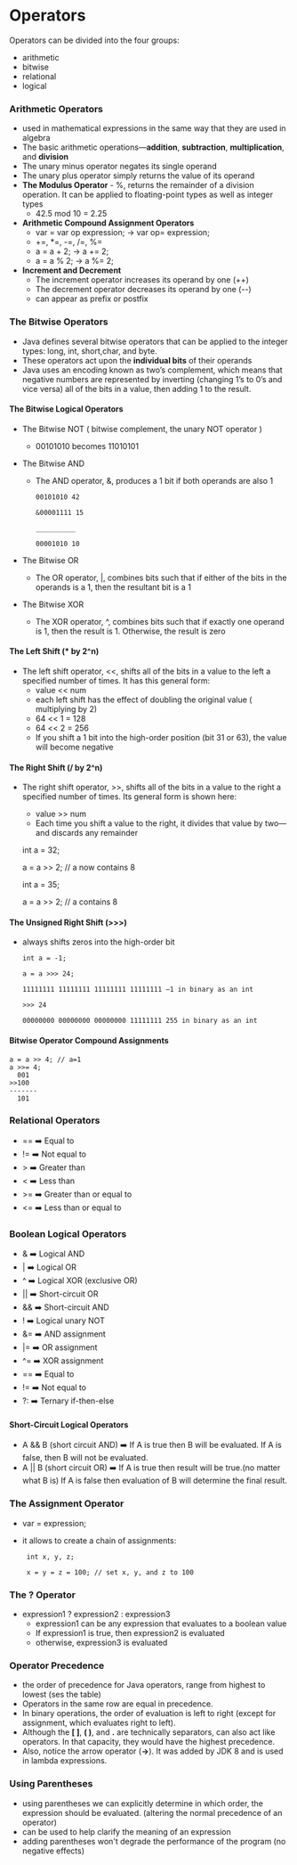 # Operators

Operators can be divided into the four groups: 
- arithmetic
- bitwise
- relational
- logical

### Arithmetic Operators
- used in mathematical expressions in the same way that they are used in algebra
- The basic arithmetic operations—**addition**, **subtraction**, **multiplication**, and **division**
- The unary minus operator negates its single operand
- The unary plus operator simply returns the value of its operand
- **The Modulus Operator** -  %, returns the remainder of a division operation. It can be  applied to floating-point 
types as well as integer types
   - 42.5 mod 10 = 2.25
- **Arithmetic Compound Assignment Operators**
   - var = var op expression; -> var op= expression;
   - +=, *=, -=, /=, %=
   - a = a + 2; -> a += 2;
   - a = a % 2; -> a %= 2;
- **Increment and Decrement**
   - The increment operator increases its operand by one (++)
   - The decrement operator decreases its operand by one (--)
   - can appear as prefix or postfix
   
### The Bitwise Operators
- Java defines several bitwise operators that can be applied to the integer types: long, int, short,char, and byte. 
- These operators act upon the **individual bits** of their operands
-  Java uses an encoding known as two’s complement, which means that negative numbers are represented by inverting 
   (changing 1’s to 0’s and vice versa) all of the bits in a value, then adding 1 to the result.
   
#### The Bitwise Logical Operators
- The Bitwise NOT ( bitwise complement, the unary NOT operator )
   - 00101010 becomes 11010101
- The Bitwise AND
   - The AND operator, &, produces a 1 bit if both operands are also 1
   
         00101010 42
        
         &00001111 15
   
         __________
         
         00001010 10
- The Bitwise OR
   - The OR operator, |, combines bits such that if either of the bits in the operands is a 1, then
     the resultant bit is a 1
     
- The Bitwise XOR
   - The XOR operator, ^, combines bits such that if exactly one operand is 1, then the result
  is 1. Otherwise, the result is zero
  
#### The Left Shift (* by 2^n)
- The left shift operator, <<, shifts all of the bits in a value to the left a specified number of times. It has this 
    general form:
   - value << num
   - each left shift has the effect of doubling the original value ( multiplying by 2)
   - 64 << 1 = 128
   - 64 << 2 = 256
   - If you shift a 1 bit into the high-order position (bit 31 or 63), the value will become negative
   
#### The Right Shift (/ by 2^n)
- The right shift operator, >>, shifts all of the bits in a value to the right a specified number of times. Its general 
form is shown here:
   - value >> num
   - Each time you shift a value to the right, it divides that value by two—and discards any
     remainder
   
   int a = 32;
   
   a = a >> 2; // a now contains 8
   
   int a = 35;
   
   a = a >> 2; // a contains 8
   
#### The Unsigned Right Shift (>>>)
- always shifts zeros into the high-order bit

      int a = -1;
    
      a = a >>> 24;
    
      11111111 11111111 11111111 11111111 –1 in binary as an int
    
      >>> 24 

      00000000 00000000 00000000 11111111 255 in binary as an int
    
#### Bitwise Operator Compound Assignments

    a = a >> 4; // a=1
    a >>= 4;
      001
    >>100
    -------
      101
      
### Relational Operators
- ==  :arrow_right:  Equal to
- !=  :arrow_right:  Not equal to
- \>  :arrow_right:  Greater than
- <   :arrow_right:  Less than
- \>= :arrow_right:  Greater than or equal to
- <=  :arrow_right:  Less than or equal to

### Boolean Logical Operators
- & :arrow_right: Logical AND
- | :arrow_right: Logical OR
- ^ :arrow_right: Logical XOR (exclusive OR)
- || :arrow_right: Short-circuit OR
- && :arrow_right: Short-circuit AND
- ! :arrow_right: Logical unary NOT
- &= :arrow_right: AND assignment
- |= :arrow_right: OR assignment
- ^= :arrow_right: XOR assignment
- == :arrow_right: Equal to
- != :arrow_right: Not equal to
- ?: :arrow_right: Ternary if-then-else

#### Short-Circuit Logical Operators
- A && B (short circuit AND) :arrow_right: If A is true then B will be evaluated. If A is false, then B will not be
evaluated.
- A || B (short circuit OR) :arrow_right: If A is true then result will be true.(no matter what B is) If A is false then
evaluation of B will determine the final result.

### The Assignment Operator
- var = expression;
-  it allows to create a chain of assignments:
               
    
        int x, y, z;
    
        x = y = z = 100; // set x, y, and z to 100
    
### The ? Operator
- expression1 ? expression2 : expression3
   - expression1 can be any expression that evaluates to a boolean value
   - If expression1 is true, then expression2 is evaluated
   - otherwise, expression3 is evaluated
   
### Operator Precedence
- the order of precedence for Java operators, range from highest to lowest (ses the table)
- Operators in the same row are equal in precedence. 
- In binary operations, the order of evaluation is left to right (except for assignment, which evaluates right to left). 
- Although the **[ ]**, **( )**, and **.** are technically separators, can also act like operators. In that capacity, they would have the highest precedence. 
- Also, notice the arrow operator (**->**). It was added by JDK 8 and is used in lambda expressions.
    
### Using Parentheses
- using parentheses we can explicitly determine in which order, the expression should be evaluated. (altering the normal precedence of an operator)
- can be used to help clarify the meaning of an expression
- adding parentheses won't degrade the performance of the program (no negative effects)